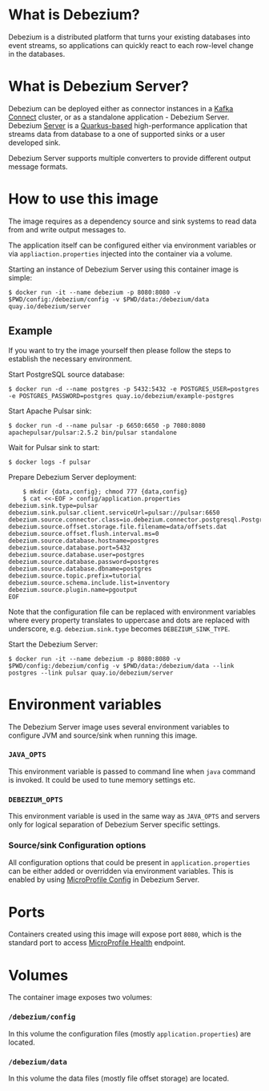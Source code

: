 # What is Debezium?

Debezium is a distributed platform that turns your existing databases into event streams, so applications can quickly react to each row-level change in the databases.

# What is Debezium Server?

Debezium can be deployed either as connector instances in a [Kafka Connect](https://kafka.apache.org/documentation/#connect) cluster, or as a standalone application - Debezium Server.
Debezium [Server](https://debezium.io/documentation/reference/operations/debezium-server.html) is a [Quarkus-based](https://quarkus.io/) high-performance application that streams data from database to a one of supported sinks or a user developed sink.

Debezium Server supports multiple converters to provide different output message formats.


# How to use this image

The image requires as a dependency source and sink systems to read data from and write output messages to.

The application itself can be configured either via environment variables or via `appliaction.properties` injected into the container via a volume.

Starting an instance of Debezium Server using this container image is simple:

    $ docker run -it --name debezium -p 8080:8080 -v $PWD/config:/debezium/config -v $PWD/data:/debezium/data quay.io/debezium/server


## Example

If you want to try the image yourself then please follow the steps to establish the necessary environment.

Start PostgreSQL source database:

    $ docker run -d --name postgres -p 5432:5432 -e POSTGRES_USER=postgres -e POSTGRES_PASSWORD=postgres quay.io/debezium/example-postgres

Start Apache Pulsar sink:

    $ docker run -d --name pulsar -p 6650:6650 -p 7080:8080 apachepulsar/pulsar:2.5.2 bin/pulsar standalone

Wait for Pulsar sink to start:

    $ docker logs -f pulsar

Prepare Debezium Server deployment:

```
    $ mkdir {data,config}; chmod 777 {data,config}
    $ cat <<-EOF > config/application.properties
debezium.sink.type=pulsar
debezium.sink.pulsar.client.serviceUrl=pulsar://pulsar:6650
debezium.source.connector.class=io.debezium.connector.postgresql.PostgresConnector
debezium.source.offset.storage.file.filename=data/offsets.dat
debezium.source.offset.flush.interval.ms=0
debezium.source.database.hostname=postgres
debezium.source.database.port=5432
debezium.source.database.user=postgres
debezium.source.database.password=postgres
debezium.source.database.dbname=postgres
debezium.source.topic.prefix=tutorial
debezium.source.schema.include.list=inventory
debezium.source.plugin.name=pgoutput
EOF
```

Note that the configuration file can be replaced with environment variables where every property translates to uppercase and dots are replaced with underscore, e.g. `debezium.sink.type` becomes `DEBEZIUM_SINK_TYPE`.

Start the Debezium Server:

    $ docker run -it --name debezium -p 8080:8080 -v $PWD/config:/debezium/config -v $PWD/data:/debezium/data --link postgres --link pulsar quay.io/debezium/server


# Environment variables

The Debezium Server image uses several environment variables to configure JVM and source/sink when running this image.


### `JAVA_OPTS`

This environment variable is passed to command line when `java` command is invoked.
It could be used to tune memory settings etc.

### `DEBEZIUM_OPTS`

This environment variable is used in the same way as `JAVA_OPTS` and servers only for logical separation of Debezium Server specific settings.

### Source/sink Configuration options

All configuration options that could be present in `application.properties` can be either added or overridden via environment variables.
This is enabled by using [MicroProfile Config](https://github.com/eclipse/microprofile-config) in Debezium Server.



# Ports

Containers created using this image will expose port `8080`, which is the standard port to access [MicroProfile Health](https://github.com/eclipse/microprofile-health) endpoint.


# Volumes

The container image exposes two volumes:

### `/debezium/config`

In this volume the configuration files (mostly `application.properties`) are located.

### `/debezium/data`

In this volume the data files (mostly file offset storage) are located.
